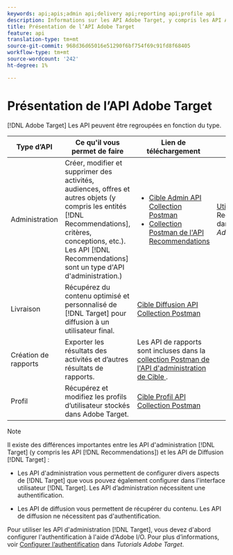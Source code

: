 ```yaml
---
keywords: api;apis;admin api;delivery api;reporting api;profile api
description: Informations sur les API Adobe Target, y compris les API Admin, Diffusion, Rapports et Profil.
title: Présentation de l’API Adobe Target
feature: api
translation-type: tm+mt
source-git-commit: 968d36d65016e51290f6bf754f69c91fd8f68405
workflow-type: tm+mt
source-wordcount: '242'
ht-degree: 1%

---
```



# Présentation de l’API Adobe Target

[!DNL Adobe Target] Les API peuvent être regroupées en fonction du type.

| Type d’API | Ce qu&#39;il vous permet de faire | Lien de téléchargement | Autres liens utiles |
| --- | --- | --- |--- |
| Administration | Créer, modifier et supprimer des activités, audiences, offres et autres objets (y compris les entités [!DNL Recommendations], critères, conceptions, etc.). Les API [!DNL Recommendations] sont un type d&#39;API d&#39;administration.) | <UL><li>[Cible Admin API Collection Postman](https://developers.adobetarget.com/api/#admin-postman-collection)</li><li>[Collection Postman de l&#39;API Recommendations](https://developers.adobetarget.com/api/recommendations/#section/Postman)</li></ul> | [Utiliser les ](https://experienceleague.adobe.com/docs/target-learn/recommendations-api-tutorial/recs-api-overview.html) API Recommendations dans  *les Tutorials Adobe Target* |
| Livraison | Récupérez du contenu optimisé et personnalisé de [!DNL Target] pour diffusion à un utilisateur final. | [Cible Diffusion API Collection Postman](https://developers.adobetarget.com/api/delivery-api/#section/Getting-Started/Postman-Collection) |  |
| Création de rapports | Exporter les résultats des activités et d’autres résultats de rapports. | Les API de rapports sont incluses dans la [collection Postman de l&#39;API d&#39;administration de Cible ](https://developers.adobetarget.com/api/#admin-postman-collection). |  |
| Profil | Récupérez et modifiez les profils d’utilisateur stockés dans Adobe Target. | [Cible Profil API Collection Postman](https://developers.adobetarget.com/api/#profiles) |  |

>[!NOTE]
>
>Il existe des différences importantes entre les API d&#39;administration [!DNL Target] (y compris les API [!DNL Recommendations]) et les API de Diffusion [!DNL Target] :
>
>* Les API d&#39;administration vous permettent de configurer divers aspects de [!DNL Target] que vous pouvez également configurer dans l&#39;interface utilisateur [!DNL Target]. Les API d’administration nécessitent une authentification.
   >
   >
* Les API de diffusion vous permettent de récupérer du contenu. Les API de diffusion ne nécessitent pas d&#39;authentification.
>
>
Pour utiliser les API d&#39;administration [!DNL Target], vous devez d&#39;abord configurer l&#39;authentification à l&#39;aide d&#39;Adobe I/O. Pour plus d’informations, voir [Configurer l’authentification](https://experienceleague.adobe.com/docs/target-learn/tutorials/apis/configure-io-target-integration.html) dans *Tutorials Adobe Target*.
